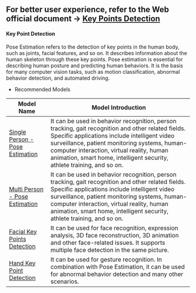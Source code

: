 ## **For better user experience, refer to the Web official document ->  [Key Points Detection](https://www.paddlepaddle.org.cn/hublist)**

#### Key Point Detection

Pose Estimation refers to the detection of key points in the human body, such as joints, facial features, and so on. It describes information about the human skeleton through these key points. Pose estimation is essential for describing human posture and predicting human behaviors. It is the basis for many computer vision tasks, such as motion classification, abnormal behavior detection, and automated driving.

- Recommended Models

| Model Name                                                   | Model Introduction                                           |
| ------------------------------------------------------------ | ------------------------------------------------------------ |
| [Single Person - Pose Estimation](https://www.paddlepaddle.org.cn/hubdetail?name=human_pose_estimation_resnet50_mpii&en_category=KeyPointDetection) | It can be used in behavior recognition, person tracking, gait recognition and other related fields. Specific applications include intelligent video surveillance, patient monitoring systems, human-computer interaction, virtual reality, human animation, smart home, intelligent security, athlete training, and so on. |
| [Multi Person - Pose Estimation](https://www.paddlepaddle.org.cn/hubdetail?name=openpose_body_estimation&en_category=KeyPointDetection) | It can be used in behavior recognition, person tracking, gait recognition and other related fields. Specific applications include intelligent video surveillance, patient monitoring systems, human-computer interaction, virtual reality, human animation, smart home, intelligent security, athlete training, and so on. |
| [Facial Key Points Detection](https://www.paddlepaddle.org.cn/hubdetail?name=face_landmark_localization&en_category=KeyPointDetection) | It can be used for face recognition, expression analysis, 3D face reconstruction, 3D animation and other face-related issues. It supports multiple face detection in the same picture. |
| [Hand Key Point Detection](https://www.paddlepaddle.org.cn/hubdetail?name=hand_pose_localization&en_category=KeyPointDetection) | It can be used for gesture recognition. In combination with Pose Estimation, it can be used for abnormal behavior detection and many other scenarios. |
